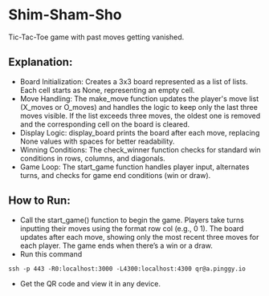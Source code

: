 # Shim-Sham-Sho
Tic-Tac-Toe game with past moves getting vanished.

## Explanation:
- Board Initialization: Creates a 3x3 board represented as a list of lists. Each cell starts as None, representing an empty cell.
- Move Handling: The make_move function updates the player's move list (X_moves or O_moves) and handles the logic to keep only the last three moves visible. If the list exceeds three moves, the oldest one is removed and the corresponding cell on the board is cleared.
- Display Logic: display_board prints the board after each move, replacing None values with spaces for better readability.
- Winning Conditions: The check_winner function checks for standard win conditions in rows, columns, and diagonals.
- Game Loop: The start_game function handles player input, alternates turns, and checks for game end conditions (win or draw).
## How to Run:
- Call the start_game() function to begin the game.
Players take turns inputting their moves using the format row col (e.g., 0 1).
The board updates after each move, showing only the most recent three moves for each player.
The game ends when there’s a win or a draw.
- Run this command
```
ssh -p 443 -R0:localhost:3000 -L4300:localhost:4300 qr@a.pinggy.io
```
- Get the QR code and view it in any device.